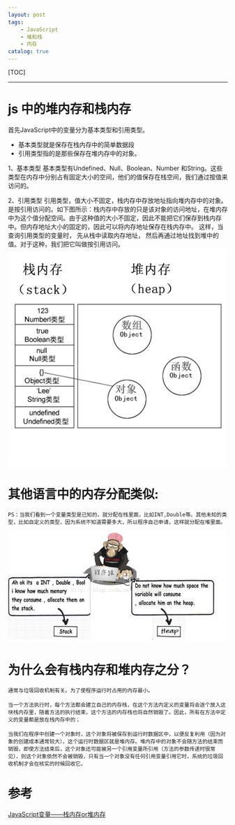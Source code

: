 ```yaml
---
layout: post
tags: 
    - JavaScript
    - 堆和栈
    - 内存
catalog: true
---
```


[TOC]

---

# js 中的堆内存和栈内存
首先JavaScript中的变量分为基本类型和引用类型。
- 基本类型就是保存在栈内存中的简单数据段
- 引用类型指的是那些保存在堆内存中的对象。

1、基本类型 
    基本类型有Undefined、Null、Boolean、Number 和String。这些类型在内存中分别占有固定大小的空间，他们的值保存在栈空间，我们通过按值来访问的。

2、引用类型
    引用类型，值大小不固定，栈内存中存放地址指向堆内存中的对象。是按引用访问的。如下图所示：栈内存中存放的只是该对象的访问地址，在堆内存中为这个值分配空间。由于这种值的大小不固定，因此不能把它们保存到栈内存中。但内存地址大小的固定的，因此可以将内存地址保存在栈内存中。 这样，当查询引用类型的变量时， 先从栈中读取内存地址， 然后再通过地址找到堆中的值。对于这种，我们把它叫做按引用访问。
![](../img/in-post/js中的堆和栈.png)

# 其他语言中的内存分配类似:
    PS：当我们看到一个变量类型是已知的，就分配在栈里面，比如INT,Double等。其他未知的类型，比如自定义的类型，因为系统不知道需要多大，所以程序自己申请，这样就分配在堆里面。
![](../img/in-post/堆和栈.png)

# 为什么会有栈内存和堆内存之分？
    通常与垃圾回收机制有关。为了使程序运行时占用的内存最小。

    当一个方法执行时，每个方法都会建立自己的内存栈，在这个方法内定义的变量将会逐个放入这块栈内存里，随着方法的执行结束，这个方法的内存栈也将自然销毁了。因此，所有在方法中定义的变量都是放在栈内存中的；

    当我们在程序中创建一个对象时，这个对象将被保存到运行时数据区中，以便反复利用（因为对象的创建成本通常较大），这个运行时数据区就是堆内存。堆内存中的对象不会随方法的结束而销毁，即使方法结束后，这个对象还可能被另一个引用变量所引用（方法的参数传递时很常见），则这个对象依然不会被销毁，只有当一个对象没有任何引用变量引用它时，系统的垃圾回收机制才会在核实的时候回收它。


# 参考
[JavaScript变量——栈内存or堆内存](https://blog.csdn.net/xdd19910505/article/details/41900693)